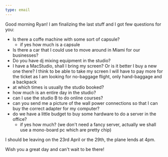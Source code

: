 ```yaml
---
type: email
---
```

Good morning Ryan!
I am finalizing the last stuff and I got few questions for you:

- Is there a coffe machine with some sort of capsule?
	- if yes how much is a capsule 
- Is there a car that I could use to move around in Miami for our businesses?
- Do you have dj mixing equipment in the studio?
- I have a MacStudio, shall I bring my screen? Or is it better I buy a new one there? I think to be able to take my screen I will have to pay more for the ticket as I am looking for no-baggage flight, only hand-baggage and a backpack
- at which times is usually the studio booked?
- how much is an entire day in the studio?
- can I use the studio B to do online courses?
- can you send me a picture of the wall power connections so that I can buy the correct adapter for my computer?
- do we have a little budget to buy some hardware to do a server in the office?
	- if yes how much? (we don't need a fancy server, actually we shall use a mono-board pc which are pretty chip)

I should be leaving on the 23rd April or the 29th, the plane lends at 4pm.

Wish you a great day and can't wait to be there!